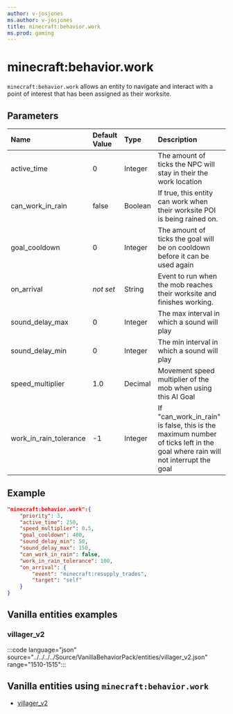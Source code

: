 ```yaml
---
author: v-josjones
ms.author: v-josjones
title: minecraft:behavior.work
ms.prod: gaming
---
```


# minecraft:behavior.work

`minecraft:behavior.work` allows an entity to navigate and interact with a point of interest that has been assigned as their worksite.

## Parameters

|Name |Default Value  |Type  |Description  |
|:----------|:----------|:----------|:----------|
|active_time| 0| Integer| The amount of ticks the NPC will stay in their the work location |
|can_work_in_rain| false| Boolean| If true, this entity can work when their worksite POI is being rained on. |
|goal_cooldown| 0| Integer| The amount of ticks the goal will be on cooldown before it can be used again |
|on_arrival|*not set* | String|  Event to run when the mob reaches their worksite and finishes working. |
|sound_delay_max| 0| Integer| The max interval in which a sound will play |
|sound_delay_min| 0| Integer| The min interval in which a sound will play |
|speed_multiplier| 1.0| Decimal| Movement speed multiplier of the mob when using this AI Goal |
|work_in_rain_tolerance| -1| Integer| If "can_work_in_rain" is false, this is the maximum number of ticks left in the goal where rain will not interrupt the goal |

## Example

```json
"minecraft:behavior.work":{
    "priority": 3,
    "active_time": 250,
    "speed_multiplier": 0.5,
    "goal_cooldown": 400,
    "sound_delay_min": 50,
    "sound_delay_max": 150,
    "can_work_in_rain": false,
    "work_in_rain_tolerance": 100,
    "on_arrival": {
        "event": "minecraft:resupply_trades",
        "target": "self"
    }
}
```

## Vanilla entities examples

### villager_v2

:::code language="json" source="../../../../Source/VanillaBehaviorPack/entities/villager_v2.json" range="1510-1515":::

## Vanilla entities using `minecraft:behavior.work`

- [villager_v2](../../../../Source/VanillaBehaviorPack_Snippets/entities/villager_v2.md)
